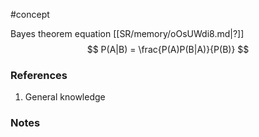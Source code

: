 #concept

Bayes theorem equation
[[SR/memory/oOsUWdi8.md|?]]
$$
P(A|B) = \frac{P(A)P(B|A)}{P(B)}
$$
### References
1. General knowledge


### Notes




